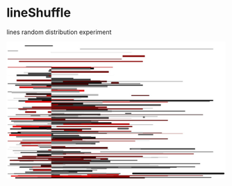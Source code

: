 # lineShuffle
lines random distribution experiment

![alt tag](https://raw.githubusercontent.com/alejandrogarciasalas/lineShuffle/master/screenshots/150527_144230_27.jpg)

